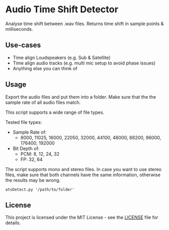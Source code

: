 # Audio Time Shift Detector

Analyse time shift between .wav files.
Returns time shift in sample points & milliseconds.

## Use-cases

- Time align Loudspeakers (e.g. Sub & Satellite)
- Time align audio tracks (e.g. multi mic setup to avoid phase issues)
- Anything else you can think of

## Usage

Export the audio files and put them into a folder.
Make sure that the the sample rate of all audio files match.

This script supports a wide range of file types.

Tested file types:
- Sample Rate of:
    - 8000, 11025, 16000, 22050, 32000, 44100, 48000, 88200, 96000, 176400, 192000
- Bit Depth of:
    - PCM: 8, 12, 24, 32
    - FP: 32, 64

The script supports mono and stereo files. In case you want to use stereo files, make sure that both channels have the same information, otherwise the results may be wrong.

```atsDetect.py '/path/to/folder'```

## License

This project is licensed under the MIT License - see the [LICENSE](LICENSE) file for details.
